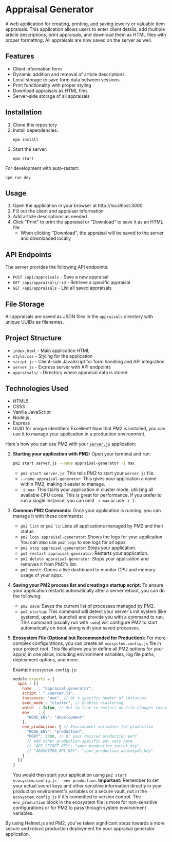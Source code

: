# Appraisal Generator

A web application for creating, printing, and saving jewelry or valuable item appraisals. This application allows users to enter client details, add multiple article descriptions, print appraisals, and download them as HTML files with proper formatting. All appraisals are now saved on the server as well.

## Features

- Client information form
- Dynamic addition and removal of article descriptions
- Local storage to save form data between sessions
- Print functionality with proper styling
- Download appraisals as HTML files
- Server-side storage of all appraisals

## Installation

1. Clone this repository
2. Install dependencies:
   ```
   npm install
   ```
3. Start the server:
   ```
   npm start
   ```
   
For development with auto-restart:
```
npm run dev
```

## Usage

1. Open the application in your browser at http://localhost:3000
2. Fill out the client and appraiser information
3. Add article descriptions as needed
4. Click "Print" to print the appraisal or "Download" to save it as an HTML file
   - When clicking "Download", the appraisal will be saved to the server and downloaded locally

## API Endpoints

The server provides the following API endpoints:

- `POST /api/appraisals` - Save a new appraisal
- `GET /api/appraisals/:id` - Retrieve a specific appraisal
- `GET /api/appraisals` - List all saved appraisals

## File Storage

All appraisals are saved as JSON files in the `appraisals` directory with unique UUIDs as filenames.

## Project Structure

- `index.html` - Main application HTML
- `style.css` - Styling for the application
- `script.js` - Client-side JavaScript for form handling and API integration
- `server.js` - Express server with API endpoints
- `appraisals/` - Directory where appraisal data is stored

## Technologies Used

- HTML5
- CSS3
- Vanilla JavaScript
- Node.js
- Express
- UUID for unique identifiers
Excellent! Now that PM2 is installed, you can use it to manage your application in a production environment.

Here's how you can use PM2 with your [`server.js`](server.js:0) application:

2.  **Starting your application with PM2:**
    Open your terminal and run:
    ```bash
    pm2 start server.js --name appraisal-generator -i max
    ```
    *   `pm2 start server.js`: This tells PM2 to start your `server.js` file.
    *   `--name appraisal-generator`: This gives your application a name within PM2, making it easier to manage.
    *   `-i max`: This starts your application in cluster mode, utilizing all available CPU cores. This is great for performance. If you prefer to run a single instance, you can omit `-i max` or use `-i 1`.

3.  **Common PM2 Commands:**
    Once your application is running, you can manage it with these commands:
    *   `pm2 list` or `pm2 ls`: Lists all applications managed by PM2 and their status.
    *   `pm2 logs appraisal-generator`: Shows the logs for your application. You can also use `pm2 logs` to see logs for all apps.
    *   `pm2 stop appraisal-generator`: Stops your application.
    *   `pm2 restart appraisal-generator`: Restarts your application.
    *   `pm2 delete appraisal-generator`: Stops your application and removes it from PM2's list.
    *   `pm2 monit`: Opens a live dashboard to monitor CPU and memory usage of your apps.

4.  **Saving your PM2 process list and creating a startup script:**
    To ensure your application restarts automatically after a server reboot, you can do the following:
    *   `pm2 save`: Saves the current list of processes managed by PM2.
    *   `pm2 startup`: This command will detect your server's init system (like systemd, upstart, launchd) and provide you with a command to run. This command (usually run with `sudo`) will configure PM2 to start automatically on boot, along with your saved processes.

5.  **Ecosystem File (Optional but Recommended for Production):**
    For more complex configurations, you can create an `ecosystem.config.js` file in your project root. This file allows you to define all PM2 options for your app(s) in one place, including environment variables, log file paths, deployment options, and more.

    Example `ecosystem.config.js`:
    ```javascript
    module.exports = {
      apps : [{
        name   : "appraisal-generator",
        script : "./server.js",
        instances: "max", // Or a specific number of instances
        exec_mode : "cluster", // Enables clustering
        watch  : false, // Set to true to restart on file changes (usually for dev)
        env    : {
          "NODE_ENV": "development"
        },
        env_production: { // Environment variables for production
          "NODE_ENV": "production",
          "PORT": 3000, // Or your desired production port
          // Add other production-specific env vars here
          // "API_SECRET_KEY": "your_production_secret_key",
          // "ABUSEIPDB_API_KEY": "your_production_abuseipdb_key"
        }
      }]
    }
    ```
    You would then start your application using `pm2 start ecosystem.config.js --env production`.
    **Important:** Remember to set your actual secret keys and other sensitive information directly in your production environment's variables or a secure vault, not in the `ecosystem.config.js` if it's committed to version control. The `env_production` block in the ecosystem file is more for non-sensitive configurations or for PM2 to pass through system environment variables.

By using Helmet.js and PM2, you've taken significant steps towards a more secure and robust production deployment for your appraisal generator application.